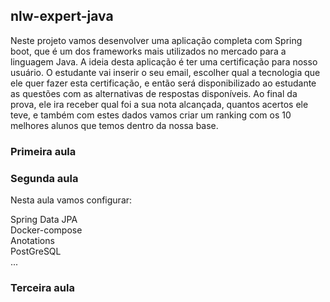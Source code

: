 ## nlw-expert-java

Neste projeto vamos desenvolver uma aplicação completa com Spring boot, que é um dos frameworks mais utilizados no mercado para a linguagem Java.
A ideia desta aplicação é ter uma certificação para nosso usuário. O estudante vai inserir o seu email, escolher qual a tecnologia que ele quer fazer esta certificação, e então será disponibilizado ao estudante as questões com as alternativas de respostas disponíveis.
Ao final da prova, ele ira receber qual foi a sua nota alcançada, quantos acertos ele teve, e também com estes dados vamos criar um ranking com os 10 melhores alunos que temos dentro da nossa base.

### Primeira aula 

### Segunda aula

  Nesta aula vamos configurar:
  
  Spring Data JPA <br>
  Docker-compose <br>
  Anotations <br>
  PostGreSQL <br>
  ... <br>

### Terceira aula
